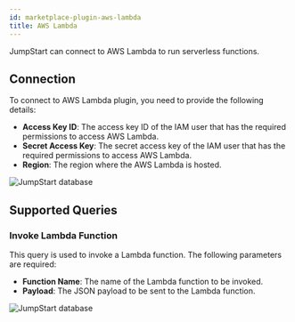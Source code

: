 ```yaml
---
id: marketplace-plugin-aws-lambda
title: AWS Lambda
---
```


JumpStart can connect to AWS Lambda to run serverless functions.

<div style={{paddingTop:'24px', paddingBottom:'24px'}}>

## Connection

To connect to AWS Lambda plugin, you need to provide the following details:

- **Access Key ID**: The access key ID of the IAM user that has the required permissions to access AWS Lambda.
- **Secret Access Key**: The secret access key of the IAM user that has the required permissions to access AWS Lambda.
- **Region**: The region where the AWS Lambda is hosted.

<div style={{textAlign: 'center'}}>
    <img style={{ border:'0', marginBottom:'15px', borderRadius:'5px', boxShadow: '0px 1px 3px rgba(0, 0, 0, 0.2)' }} className="screenshot-full" src="/img/marketplace/plugins/lambda/awslambdaconfig.png" alt="JumpStart database" />
</div>

</div>

<div style={{paddingTop:'24px', paddingBottom:'24px'}}>

## Supported Queries

### Invoke Lambda Function

This query is used to invoke a Lambda function. The following parameters are required:

- **Function Name**: The name of the Lambda function to be invoked.
- **Payload**: The JSON payload to be sent to the Lambda function.

<div style={{textAlign: 'center'}}>
    <img style={{ border:'0', marginBottom:'15px', borderRadius:'5px', boxShadow: '0px 1px 3px rgba(0, 0, 0, 0.2)' }} className="screenshot-full" src="/img/marketplace/plugins/lambda/lambdaquery.png" alt="JumpStart database" />
</div>

</div>